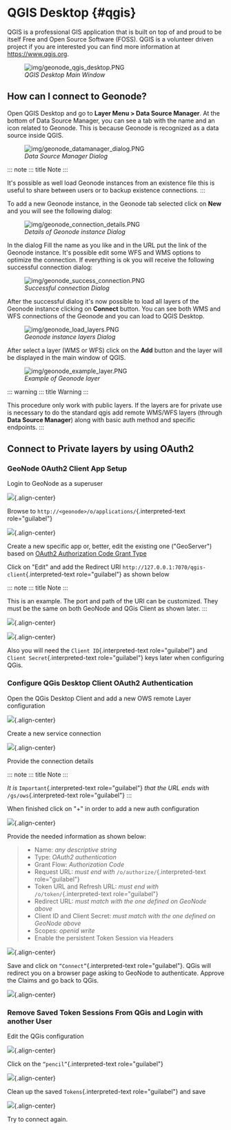# QGIS Desktop {#qgis}

QGIS is a professional GIS application that is built on top of and proud to be itself Free and Open Source Software (FOSS). QGIS is a volunteer driven project if you are interested you can find more information at <https://www.qgis.org>.

<figure>
<img src="img/geonode_qgis_desktop.PNG" class="align-center" alt="img/geonode_qgis_desktop.PNG" />
<figcaption><em>QGIS Desktop Main Window</em></figcaption>
</figure>

## How can I connect to Geonode?

Open QGIS Desktop and go to **Layer Menu \> Data Source Manager**. At the bottom of Data Source Manager, you can see a tab
with the name and an icon related to Geonode. This is because Geonode is recognized as a data source inside QGIS.

<figure>
<img src="img/geonode_datamanager_dialog.PNG" class="align-center" alt="img/geonode_datamanager_dialog.PNG" />
<figcaption><em>Data Source Manager Dialog</em></figcaption>
</figure>

::: note
::: title
Note
:::

It\'s possible as well load Geonode instances from an existence file this is useful to share between users or to backup existence connections.
:::

To add a new Geonode instance, in the Geonode tab selected click on **New** and you will see the following dialog:

<figure>
<img src="img/geonode_connection_details.PNG" class="align-center" alt="img/geonode_connection_details.PNG" />
<figcaption><em>Details of Geonode instance Dialog</em></figcaption>
</figure>

In the dialog Fill the name as you like and in the URL put the link of the Geonode instance. It\'s possible edit some WFS and WMS options to optimize the connection.
If everything is ok you will receive the following successful connection dialog:

<figure>
<img src="img/geonode_success_connection.PNG" class="align-center" alt="img/geonode_success_connection.PNG" />
<figcaption><em>Successful connection Dialog</em></figcaption>
</figure>

After the successful dialog it\'s now possible to load all layers of the Geonode instance clicking on **Connect** button. You can see both WMS and WFS connections of the Geonode and you can load to QGIS Desktop.

<figure>
<img src="img/geonode_load_layers.PNG" class="align-center" alt="img/geonode_load_layers.PNG" />
<figcaption><em>Geonode instance layers Dialog</em></figcaption>
</figure>

After select a layer (WMS or WFS) click on the **Add** button and the layer will be displayed in the main window of QGIS.

<figure>
<img src="img/geonode_example_layer.PNG" class="align-center" alt="img/geonode_example_layer.PNG" />
<figcaption><em>Example of Geonode layer</em></figcaption>
</figure>

::: warning
::: title
Warning
:::

This procedure only work with public layers. If the layers are for private use is necessary to do
the standard qgis add remote WMS/WFS layers (through **Data Source Manager**) along with basic auth method and specific endpoints.
:::

## Connect to Private layers by using OAuth2

### GeoNode OAuth2 Client App Setup

Login to GeoNode as a superuser

![](img/geonode_oauth2_001.png){.align-center}

Browse to `http://<geonode>/o/applications/`{.interpreted-text role="guilabel"}

![](img/geonode_oauth2_002.png){.align-center}

Create a new specific app or, better, edit the existing one ("GeoServer") based on [OAuth2 Authorization Code Grant Type](https://oauth.net/2/grant-types/authorization-code/#:~:text=The%20Authorization%20Code%20grant%20type,to%20request%20an%20access%20token.)

Click on "Edit" and add the Redirect URI `http://127.0.0.1:7070/qgis-client`{.interpreted-text role="guilabel"} as shown below

::: note
::: title
Note
:::

This is an example. The port and path of the URI can be customized. They must be the same on both GeoNode and QGis Client as shown later.
:::

![](img/geonode_oauth2_003.png){.align-center}

![](img/geonode_oauth2_004.png){.align-center}

Also you will need the `Client ID`{.interpreted-text role="guilabel"} and `Client Secret`{.interpreted-text role="guilabel"} keys later when configuring QGis.

### Configure QGis Desktop Client OAuth2 Authentication

Open the QGis Desktop Client and add a new OWS remote Layer configuration

![](img/geonode_oauth2_005.png){.align-center}

Create a new service connection

![](img/geonode_oauth2_006.png){.align-center}

Provide the connection details

::: note
::: title
Note
:::

*It is* `Important`{.interpreted-text role="guilabel"} *that the URL ends with* `/gs/ows`{.interpreted-text role="guilabel"}
:::

When finished click on "+" in order to add a new auth configuration

![](img/geonode_oauth2_007.png){.align-center}

Provide the needed information as shown below:

> -   Name: *any descriptive string*
> -   Type: *OAuth2 authentication*
> -   Grant Flow: *Authorization Code*
> -   Request URL: *must end with* `/o/authorize/`{.interpreted-text role="guilabel"}
> -   Token URL and Refresh URL: *must end with* `/o/token/`{.interpreted-text role="guilabel"}
> -   Redirect URL: *must match with the one defined on GeoNode above*
> -   Client ID and Client Secret: *must match with the one defined on GeoNode above*
> -   Scopes: *openid write*
> -   Enable the persistent Token Session via Headers

![](img/geonode_oauth2_008.png){.align-center}

Save and click on `“Connect”`{.interpreted-text role="guilabel"}. QGis will redirect you on a browser page asking to GeoNode to authenticate. Approve the Claims and go back to QGis.

![](img/geonode_oauth2_009.png){.align-center}

### Remove Saved Token Sessions From QGis and Login with another User

Edit the QGis configuration

![](img/geonode_oauth2_010.png){.align-center}

Click on the `“pencil”`{.interpreted-text role="guilabel"}

![](img/geonode_oauth2_011.png){.align-center}

Clean up the saved `Tokens`{.interpreted-text role="guilabel"} and save

![](img/geonode_oauth2_012.png){.align-center}

Try to connect again.
